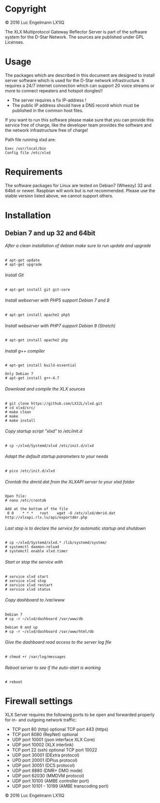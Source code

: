 # Copyright

© 2016 Luc Engelmann LX1IQ

The XLX Multiprotocol Gateway Reflector Server is part of the software system
for the D-Star Network.
The sources are published under GPL Licenses.

# Usage

The packages which are described in this document are designed to install server
software which is used for the D-Star network infrastructure.
It requires a 24/7 internet connection which can support 20 voice streams or more
to connect repeaters and hotspot dongles!!

- The server requires a fix IP-address !
- The public IP address should have a DNS record which must be published in the
common host files.

If you want to run this software please make sure that you can provide this
service free of charge, like the developer team provides the software and the
network infrastructure free of charge!

Path file running xlxd are:
```
Exec /usr/local/bin
Config file /etc/xlxd
```
# Requirements

The software packages for Linux are tested on Debian7 (Wheezy) 32 and 64bit or newer.
Raspbian will work but is not recommended.
Please use the stable version listed above, we cannot support others.

# Installation

## Debian 7 and up 32 and 64bit

###### After a clean installation of debian make sure to run update and upgrade
```
# apt-get update
# apt-get upgrade
```
###### Install Git
```
# apt-get install git git-core
```
###### Install webserver with PHP5 support Debian 7 and 8
```
# apt-get install apache2 php5
```
###### Install webserver with PHP7 support Debian 9 (Stretch)
```
# apt-get install apache2 php
```
###### Install g++ compiler
```
# apt-get install build-essential

Only Debian 7
# apt-get install g++-4.7
```

###### Download and compile the XLX sources
```
# git clone https://github.com/LX3JL/xlxd.git
# cd xlxd/src/
# make clean
# make
# make install
```

###### Copy startup script "xlxd" to /etc/init.d
```
# cp ~/xlxd/Systemd/xlxd /etc/init.d/xlxd
```

###### Adapt the default startup parameters to your needs
```
# pico /etc/init.d/xlxd
```
###### Crontab the dmrid.dat from the XLXAPI server to your xlxd folder
```
Open file:
# nano /etc/crontab

Add at the bottom of the file
 0 0    * * *   root    wget -O /etc/xlxd/dmrid.dat http://xlxapi.rlx.lu/api/exportdmr.php
```

###### Last step is to declare the service for automatic startup and shutdown
```
# cp ~/xlxd/Systemd/xlxd.* /lib/systemd/system/
# systemctl daemon-reload
# systemctl enable xlxd.timer
```

###### Start or stop the service with
```
# service xlxd start
# service xlxd stop
# service xlxd restart
# service xlxd status
```

###### Copy dashboard to /var/www
```
Debian 7
# cp -r ~/xlxd/dashboard /var/www/db

Debian 8 and up
# cp -r ~/xlxd/dashboard /var/www/html/db
```

###### Give the dashboard read access to the server log file 
```
# chmod +r /var/log/messages 
```

###### Reboot server to see if the auto-start is working
```
# reboot
```

# Firewall settings #

XLX Server requires the following ports to be open and forwarded properly for in- and outgoing network traffic:
 - TCP port 80            (http) optional TCP port 443 (https)
 - TCP port 8080          (RepNet) optional
 - UDP port 10001         (json interface XLX Core)
 - UDP port 10002         (XLX interlink)
 - TCP port 22            (ssh) optional  TCP port 10022
 - UDP port 30001         (DExtra protocol)
 - UPD port 20001         (DPlus protocol)
 - UDP port 30051         (DCS protocol)
 - UDP port 8880          (DMR+ DMO mode)
 - UDP port 62030         (MMDVM protocol)
 - UDP port 10100         (AMBE controller port)
 - UDP port 10101 - 10199 (AMBE transcoding port)

© 2016 Luc Engelmann LX1IQ
